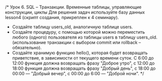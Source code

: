 /* 
Урок 6. SQL – Транзакции. Временные таблицы, управляющие конструкции, циклы
Для решения задач используйте базу данных lesson4 (скрипт создания, прикреплен к 4 семинару).
- Создайте таблицу users_old, аналогичную таблице users.
- Создайте процедуру, с помощью которой можно переместить любого (одного) пользователя из таблицы users в таблицу users_old.
(использование транзакции с выбором commit или rollback – обязательно).
- Создайте хранимую функцию hello(), которая будет возвращать приветствие, в зависимости от текущего времени суток.
С 6:00 до 12:00 функция должна возвращать фразу "Доброе утро", с 12:00 до 18:00 функция должна возвращать фразу "Добрый день",
с 18:00 до 00:00 — "Добрый вечер", с 00:00 до 6:00 — "Доброй ночи".
 */
